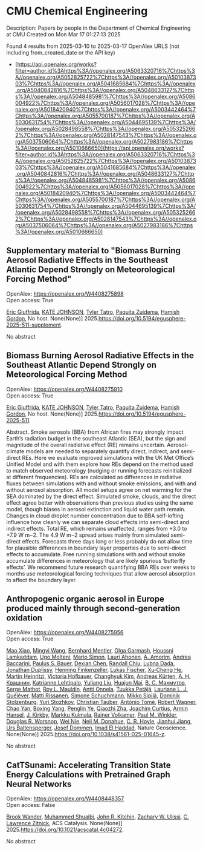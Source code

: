 # CMU Chemical Engineering
Description: Papers by people in the Department of Chemical Engineering at CMU
Created on Mon Mar 17 01:27:13 2025

Found 4 results from 2025-03-10 to 2025-03-17
OpenAlex URLS (not including from_created_date or the API key)
- [https://api.openalex.org/works?filter=author.id%3Ahttps%3A//openalex.org/A5063320716%7Chttps%3A//openalex.org/A5052825722%7Chttps%3A//openalex.org/A5010387303%7Chttps%3A//openalex.org/A5041685684%7Chttps%3A//openalex.org/A5040842816%7Chttps%3A//openalex.org/A5048633127%7Chttps%3A//openalex.org/A5048485981%7Chttps%3A//openalex.org/A5086004922%7Chttps%3A//openalex.org/A5056017028%7Chttps%3A//openalex.org/A5018420940%7Chttps%3A//openalex.org/A5003442464%7Chttps%3A//openalex.org/A5055700187%7Chttps%3A//openalex.org/A5030631754%7Chttps%3A//openalex.org/A5044695139%7Chttps%3A//openalex.org/A5028498558%7Chttps%3A//openalex.org/A5053252662%7Chttps%3A//openalex.org/A5028147543%7Chttps%3A//openalex.org/A5037506064%7Chttps%3A//openalex.org/A5027983186%7Chttps%3A//openalex.org/A5010666650](https://api.openalex.org/works?filter=author.id%3Ahttps%3A//openalex.org/A5063320716%7Chttps%3A//openalex.org/A5052825722%7Chttps%3A//openalex.org/A5010387303%7Chttps%3A//openalex.org/A5041685684%7Chttps%3A//openalex.org/A5040842816%7Chttps%3A//openalex.org/A5048633127%7Chttps%3A//openalex.org/A5048485981%7Chttps%3A//openalex.org/A5086004922%7Chttps%3A//openalex.org/A5056017028%7Chttps%3A//openalex.org/A5018420940%7Chttps%3A//openalex.org/A5003442464%7Chttps%3A//openalex.org/A5055700187%7Chttps%3A//openalex.org/A5030631754%7Chttps%3A//openalex.org/A5044695139%7Chttps%3A//openalex.org/A5028498558%7Chttps%3A//openalex.org/A5053252662%7Chttps%3A//openalex.org/A5028147543%7Chttps%3A//openalex.org/A5037506064%7Chttps%3A//openalex.org/A5027983186%7Chttps%3A//openalex.org/A5010666650)

## Supplementary material to "Biomass Burning Aerosol Radiative Effects in the Southeast Atlantic Depend Strongly on Meteorological Forcing Method"   

OpenAlex: https://openalex.org/W4408275898    
Open access: True
    
[Eric Giuffrida](https://openalex.org/A5116567226), [KATE JOHNSON](https://openalex.org/A5070939779), [Tyler Tatro](https://openalex.org/A5004179230), [Paquita Zuidema](https://openalex.org/A5012999949), [Hamish Gordon](https://openalex.org/A5086004922), No host. None(None)] 2025.https://doi.org/10.5194/egusphere-2025-511-supplement.
    
No abstract    

    

## Biomass Burning Aerosol Radiative Effects in the Southeast Atlantic Depend Strongly on Meteorological Forcing Method   

OpenAlex: https://openalex.org/W4408275910    
Open access: True
    
[Eric Giuffrida](https://openalex.org/A5116567231), [KATE JOHNSON](https://openalex.org/A5070939779), [Tyler Tatro](https://openalex.org/A5004179230), [Paquita Zuidema](https://openalex.org/A5012999949), [Hamish Gordon](https://openalex.org/A5086004922), No host. None(None)] 2025.https://doi.org/10.5194/egusphere-2025-511.
    
Abstract. Smoke aerosols (BBA) from African fires may strongly impact Earth’s radiation budget in the southeast Atlantic (SEA), but the sign and magnitude of the overall radiative effect (RE) remains uncertain. Aerosol-climate models are needed to separately quantify direct, indirect, and semi-direct REs. Here we evaluate improved simulations with the UK Met Office’s Unified Model and with them explore how REs depend on the method used to match observed meteorology (nudging or running forecasts reinitialized at different frequencies). REs are calculated as differences in radiative fluxes between simulations with and without smoke emissions, and with and without aerosol absorption. All model setups agree on net warming for the SEA dominated by the direct effect. Simulated smoke, clouds, and the direct effect agree better with observations than previous studies using the same model, though biases in aerosol extinction and liquid water path remain. Changes in cloud droplet number concentration due to BBA self-lofting influence how cleanly we can separate cloud effects into semi-direct and indirect effects. Total RE, which remains unaffected, ranges from +3.0 to +7.9 W m−2. The 4.9 W m−2 spread arises mainly from simulated semi-direct effects. Forecasts three days long or less probably do not allow time for plausible differences in boundary layer properties due to semi-direct effects to accumulate. Free running simulations with and without smoke accumulate differences in meteorology that are likely spurious ‘butterfly effects’. We recommend future research quantifying BBA REs over weeks to months use meteorological forcing techniques that allow aerosol absorption to affect the boundary layer.    

    

## Anthropogenic organic aerosol in Europe produced mainly through second-generation oxidation   

OpenAlex: https://openalex.org/W4408275956    
Open access: True
    
[Mao Xiao](https://openalex.org/A5101986613), [Mingyi Wang](https://openalex.org/A5100768996), [Bernhard Mentler](https://openalex.org/A5090590782), [Olga Garmаsh](https://openalex.org/A5090001660), [Houssni Lamkaddam](https://openalex.org/A5014138176), [Ugo Molteni](https://openalex.org/A5086592925), [Mario Simon](https://openalex.org/A5086950058), [Lauri Ahonen](https://openalex.org/A5054797720), [A. Amorim](https://openalex.org/A5062064925), [Andrea Baccarini](https://openalex.org/A5083781753), [Paulus S. Bauer](https://openalex.org/A5056663492), [Dexian Chen](https://openalex.org/A5074831361), [Randall Chiu](https://openalex.org/A5080741963), [Lubna Dada](https://openalex.org/A5049539173), [Jonathan Duplissy](https://openalex.org/A5088633919), [Henning Finkenzeller](https://openalex.org/A5081639490), [Lukas Fischer](https://openalex.org/A5030608908), [Xu‐Cheng He](https://openalex.org/A5043129752), [Martin Heinritzi](https://openalex.org/A5037408007), [Victoria Hofbauer](https://openalex.org/A5012274245), [Changhyuk Kim](https://openalex.org/A5063780894), [Andreas Kürten](https://openalex.org/A5056657317), [А. Н. Квашнин](https://openalex.org/A5018996508), [Katrianne Lehtipalo](https://openalex.org/A5019559780), [Yuliang Liu](https://openalex.org/A5100389392), [Huajun Mai](https://openalex.org/A5008612776), [В. С. Махмутов](https://openalex.org/A5036074857), [Serge Mathot](https://openalex.org/A5012955138), [Roy L. Mauldin](https://openalex.org/A5006970537), [Antti Onnela](https://openalex.org/A5089192083), [Tuukka Petäjä](https://openalex.org/A5070326299), [Lauriane L. J. Quéléver](https://openalex.org/A5058987691), [Matti Rissanen](https://openalex.org/A5073788174), [Simone Schuchmann](https://openalex.org/A5107944841), [Mikko Sipilä](https://openalex.org/A5049530714), [Dominik Stolzenburg](https://openalex.org/A5063223340), [Yuri Stozhkov](https://openalex.org/A5089593849), [Christian Tauber](https://openalex.org/A5039964407), [António Tomé](https://openalex.org/A5021102823), [Robert Wagner](https://openalex.org/A5038586841), [Chao Yan](https://openalex.org/A5049317897), [Boxing Yang](https://openalex.org/A5101350413), [Penglin Ye](https://openalex.org/A5087646916), [Qiaozhi Zha](https://openalex.org/A5010045766), [Joachim Curtius](https://openalex.org/A5031780924), [Armin Hansel](https://openalex.org/A5089489241), [J. Kirkby](https://openalex.org/A5009274507), [Markku Kulmala](https://openalex.org/A5000471665), [Rainer Volkamer](https://openalex.org/A5018521569), [Paul M. Winkler](https://openalex.org/A5042382547), [Douglas R. Worsnop](https://openalex.org/A5026978286), [Wei Nie](https://openalex.org/A5067110169), [Neil M. Donahue](https://openalex.org/A5041685684), [C. R. Hoyle](https://openalex.org/A5060987493), [Jianhui Jiang](https://openalex.org/A5061088824), [Urs Baltensperger](https://openalex.org/A5044025292), [Josef Dommen](https://openalex.org/A5038983887), [Imad El Haddad](https://openalex.org/A5080319960), Nature Geoscience. None(None)] 2025.https://doi.org/10.1038/s41561-025-01645-z.
    
No abstract    

    

## CatTSunami: Accelerating Transition State Energy Calculations with Pretrained Graph Neural Networks   

OpenAlex: https://openalex.org/W4408448357    
Open access: False
    
[Brook Wander](https://openalex.org/A5029824000), [Muhammed Shuaibi](https://openalex.org/A5004640526), [John R. Kitchin](https://openalex.org/A5003442464), [Zachary W. Ulissi](https://openalex.org/A5024574386), [C. Lawrence Zitnick](https://openalex.org/A5058450549), ACS Catalysis. None(None)] 2025.https://doi.org/10.1021/acscatal.4c04272.
    
No abstract    

    
